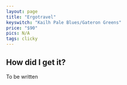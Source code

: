 ```yaml
---
layout: page
title: "Ergotravel"
keyswitch: "Kailh Pale Blues/Gateron Greens"
price: "$90"
pics: N/A
tags: clicky
---
```


## How did I get it? ##
To be written
